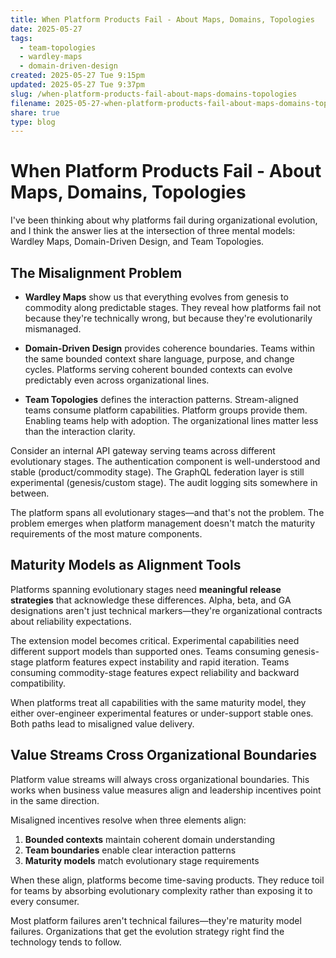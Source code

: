 ```yaml
---
title: When Platform Products Fail - About Maps, Domains, Topologies
date: 2025-05-27
tags:
  - team-topologies
  - wardley-maps
  - domain-driven-design
created: 2025-05-27 Tue 9:15pm
updated: 2025-05-27 Tue 9:37pm
slug: /when-platform-products-fail-about-maps-domains-topologies
filename: 2025-05-27-when-platform-products-fail-about-maps-domains-topologies
share: true
type: blog
---
```

# When Platform Products Fail - About Maps, Domains, Topologies

I've been thinking about why platforms fail during organizational evolution, and I think the answer lies at the intersection of three mental models: Wardley Maps, Domain-Driven Design, and Team Topologies.

## The Misalignment Problem

- **Wardley Maps** show us that everything evolves from genesis to commodity along predictable stages. They reveal how platforms fail not because they're technically wrong, but because they're evolutionarily mismanaged. 

- **Domain-Driven Design** provides coherence boundaries. Teams within the same bounded context share language, purpose, and change cycles. Platforms serving coherent bounded contexts can evolve predictably even across organizational lines.

- **Team Topologies** defines the interaction patterns. Stream-aligned teams consume platform capabilities. Platform groups provide them. Enabling teams help with adoption. The organizational lines matter less than the interaction clarity.

Consider an internal API gateway serving teams across different evolutionary stages. The authentication component is well-understood and stable (product/commodity stage). The GraphQL federation layer is still experimental (genesis/custom stage). The audit logging sits somewhere in between.

The platform spans all evolutionary stages—and that's not the problem. The problem emerges when platform management doesn't match the maturity requirements of the most mature components.

## Maturity Models as Alignment Tools

Platforms spanning evolutionary stages need **meaningful release strategies** that acknowledge these differences. Alpha, beta, and GA designations aren't just technical markers—they're organizational contracts about reliability expectations.

The extension model becomes critical. Experimental capabilities need different support models than supported ones. Teams consuming genesis-stage platform features expect instability and rapid iteration. Teams consuming commodity-stage features expect reliability and backward compatibility.

When platforms treat all capabilities with the same maturity model, they either over-engineer experimental features or under-support stable ones. Both paths lead to misaligned value delivery.

## Value Streams Cross Organizational Boundaries

Platform value streams will always cross organizational boundaries. This works when business value measures align and leadership incentives point in the same direction.

Misaligned incentives resolve when three elements align:

1. **Bounded contexts** maintain coherent domain understanding
2. **Team boundaries** enable clear interaction patterns  
3. **Maturity models** match evolutionary stage requirements

When these align, platforms become time-saving products. They reduce toil for teams by absorbing evolutionary complexity rather than exposing it to every consumer.

Most platform failures aren't technical failures—they're maturity model failures. Organizations that get the evolution strategy right find the technology tends to follow.